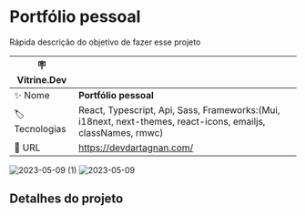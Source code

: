 # Portfólio pessoal

Rápida descrição do objetivo de fazer esse projeto

| :placard: Vitrine.Dev |     |
| -------------  | --- |
| :sparkles: Nome        | **Portfólio pessoal**
| :label: Tecnologias | React, Typescript, Api, Sass, Frameworks:(Mui, i18next, next-themes, react-icons, emailjs, classNames, rmwc)
| :rocket: URL         | https://devdartagnan.com/

![2023-05-09 (1)](https://github.com/devdartagnan/portfolio-dev-dartagnan/assets/103390905/ee160dc7-a640-43be-a25b-ed77b529534d)
![2023-05-09](https://github.com/devdartagnan/portfolio-dev-dartagnan/assets/103390905/9e744e22-02f7-4ff6-8b7b-719e432e0e36#vitrinedev)

## Detalhes do projeto

